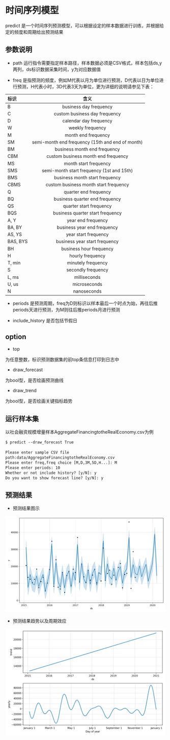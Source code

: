 # 时间序列模型

predict 是一个时间序列预测模型，可以根据设定的样本数据进行训练，并根据给定的频度和周期给出预测结果

## 参数说明

* path 运行指令需要指定样本路径，样本数据必须是CSV格式，样本包括ds,y两列，ds标识数据采集时间，y为对应数据值

* freq 是指预测的频度，例如M代表以月为单位进行预测，D代表以日为单位进行预测，H代表小时，3D代表3天为单位，更为详细的说明请参见下表：

|标识|含义|
|:---|:---:|
|B	|business day frequency|
|C	|custom business day frequency|
|D	|calendar day frequency|
|W	|weekly frequency|
|M	|month end frequency|
|SM	|semi-month end frequency (15th and end of month)|
|BM	|business month end frequency|
|CBM|	custom business month end frequency|
|MS	|month start frequency|
|SMS|	semi-month start frequency (1st and 15th)|
|BMS|	business month start frequency|
|CBMS|	custom business month start frequency|
|Q	|quarter end frequency|
|BQ	|business quarter end frequency|
|QS	|quarter start frequency|
|BQS|	business quarter start frequency|
|A, Y|	year end frequency|
|BA, BY|	business year end frequency|
|AS, YS|	year start frequency|
|BAS, BYS|	business year start frequency|
|BH|	business hour frequency|
|H	|hourly frequency|
|T, min|	minutely frequency|
|S	|secondly frequency|
|L, ms|	milliseconds|
|U, us|	microseconds|
|N  |nanoseconds|

* periods 是预测周期，freq为D则标识以样本最后一个时点为始，再往后推periods天进行预测，为M则往后推periods月进行预测

* include_history 是否包括节假日

## option

* top

为任意整数，标识预测数据集的前top条信息打印到日志中
* draw_forecast

为bool型，是否绘画预测曲线
* draw_trend

为bool型，是否绘画关键指标趋势

## 运行样本集
以社会融资规模增量样本AggregateFinancingtotheRealEconomy.csv为例
```
$ predict --draw_forecast True

Please enter sample CSV file path:data/AggregateFinancingtotheRealEconomy.csv
Please enter freq,freq choice [M,D,3M,5D,H...]: M
Please enter periods: 10
Whether or not include history? [y/N]: y
Do you want to show forecast line? [y/N]: y
```
## 预测结果

* 预测结果图示

![预测结果](static/Figure_1.png)

* 预测结果趋势以及周期效应

![预测结果](static/Figure_2.png)

